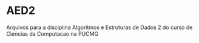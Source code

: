 # AED2
Arquivos para a disciplina Algoritmos e Estruturas de Dados 2 do curso de Ciencias da Computacao na PUCMG
